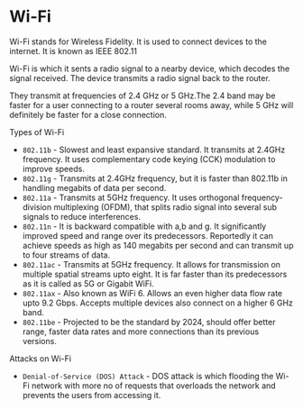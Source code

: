 # Wi-Fi
Wi-Fi stands for Wireless Fidelity. It is used to connect devices to the internet. It is known as IEEE 802.11

Wi-Fi is which it sents a radio signal to a nearby device, which decodes the signal received. The device transmits a radio signal back to the router.

They transmit at frequencies of 2.4 GHz or 5 GHz.The 2.4 band may be faster for a user connecting to a router several rooms away, while 5 GHz will definitely be faster for a close connection.

Types of Wi-Fi

* `802.11b` - Slowest and least expansive standard. It transmits at 2.4GHz frequency. It uses complementary code keying (CCK) modulation to improve speeds.
* `802.11g` - Transmits at 2.4GHz frequency, but it is faster than 802.11b in handling megabits of data per second.
* `802.11a` - Transmits at 5GHz frequency. It uses orthogonal frequency-division multiplexing (OFDM), that splits radio signal into several sub signals to reduce interferences.
* `802.11n` - It is backward compatible with a,b and g. It significantly improved speed and range over its predecessors. Reportedly it can achieve speeds as high as 140 megabits per second and can transmit up to four streams of data.
* `802.11ac` - Transmits at 5GHz frequency. It allows for transmission on multiple spatial streams upto eight. It is far faster than its predecessors as it is called as 5G or Gigabit WiFi.
* `802.11ax` - Also known as WiFi 6. Allows an even higher data flow rate upto 9.2 Gbps. Accepts multiple devices also connect on a higher 6 GHz band.
* `802.11be` - Projected to be the standard by 2024, should offer better range, faster data rates and more connections than its previous versions.

Attacks on Wi-Fi 

* `Denial-of-Service (DOS) Attack` - DOS attack is which flooding the Wi-Fi network with more no of requests that overloads the network and prevents the users from accessing it.
